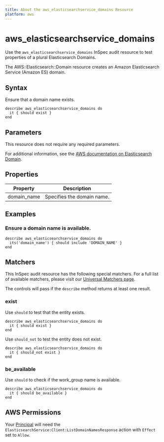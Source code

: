 ```yaml
---
title: About the aws_elasticsearchservice_domains Resource
platform: aws
---
```


# aws\_elasticsearchservice\_domains

Use the `aws_elasticsearchservice_domains` InSpec audit resource to test properties of a plural Elasticsearch Domains.

The AWS::Elasticsearch::Domain resource creates an Amazon Elasticsearch Service (Amazon ES) domain.

## Syntax

Ensure that a domain name exists.

    describe aws_elasticsearchservice_domains do
      it { should exist }
    end

## Parameters

This resource does not require any required parameters.

For additional information, see the [AWS documentation on Elasticsearch Domain](https://docs.aws.amazon.com/AWSCloudFormation/latest/UserGuide/aws-resource-elasticsearch-domain.html).

## Properties

| Property | Description |
| --- | --- |
| domain_name | Specifies the domain name. |

## Examples

### Ensure a domain name is available.

    describe aws_elasticsearchservice_domains do
      its('domain_name') { should include 'DOMAIN_NAME' }
    end

## Matchers

This InSpec audit resource has the following special matchers. For a full list of available matchers, please visit our [Universal Matchers page](https://www.inspec.io/docs/reference/matchers/).

The controls will pass if the `describe` method returns at least one result.

### exist

Use `should` to test that the entity exists.

    describe aws_elasticsearchservice_domains do
      it { should exist }
    end

Use `should_not` to test the entity does not exist.
      
    describe aws_elasticsearchservice_domains do
      it { should_not exist }
    end

### be_available

Use `should` to check if the work_group name is available.

    describe aws_elasticsearchservice_domains do
      it { should be_available }
    end

## AWS Permissions

Your [Principal](https://docs.aws.amazon.com/IAM/latest/UserGuide/intro-structure.html#intro-structure-principal) will need the `ElasticsearchService:Client:ListDomainNamesResponse` action with `Effect` set to `Allow`.

